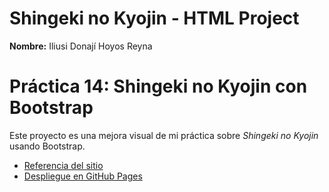 # Shingeki no Kyojin - HTML Project

**Nombre:** Iliusi Donají Hoyos Reyna

# Práctica 14: Shingeki no Kyojin con Bootstrap

Este proyecto es una mejora visual de mi práctica sobre *Shingeki no Kyojin* usando Bootstrap.

- [Referencia del sitio](https://ejemplo.com)
- [Despliegue en GitHub Pages](file:///C:/Users/ilius/OneDrive/Escritorio/Shingeki-no-kyojin/practica14index.html#)
